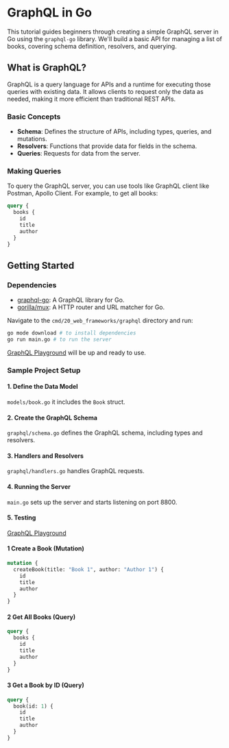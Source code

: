 # GraphQL in Go

This tutorial guides beginners through creating a simple GraphQL server in Go using the `graphql-go` library. We'll build a basic API for managing a list of books, covering schema definition, resolvers, and querying.

## What is GraphQL?

GraphQL is a query language for APIs and a runtime for executing those queries with existing data. It allows clients to request only the data as needed, making it more efficient than traditional REST APIs.

### Basic Concepts
- **Schema**: Defines the structure of APIs, including types, queries, and mutations.
- **Resolvers**: Functions that provide data for fields in the schema.
- **Queries**: Requests for data from the server.

### Making Queries

To query the GraphQL server, you can use tools like GraphQL client like Postman, Apollo Client.
For example, to get all books:
```graphql
query {
  books {
    id
    title
    author
  }
}
```

## Getting Started

### Dependencies
- [graphql-go](https://github.com/graphql-go/graphql): A GraphQL library for Go.
- [gorilla/mux](https://github.com/gorilla/mux): A HTTP router and URL matcher for Go. 

Navigate to the `cmd/20_web_frameworks/graphql` directory and run:
```bash
go mode download # to install dependencies
go run main.go # to run the server
```

[GraphQL Playground](http://localhost:8800/graphql) will be up and ready to use.

### Sample Project Setup

#### 1. Define the Data Model

`models/book.go` it includes the `Book` struct.

#### 2. Create the GraphQL Schema

`graphql/schema.go` defines the GraphQL schema, including types and resolvers.

#### 3. Handlers and Resolvers

`graphql/handlers.go` handles GraphQL requests.

#### 4. Running the Server

`main.go` sets up the server and starts listening on port 8800.

#### 5. Testing

[GraphQL Playground](http://localhost:8800/graphql)

#### 1 Create a Book (Mutation)
```graphql
mutation {
  createBook(title: "Book 1", author: "Author 1") {
    id
    title
    author
  }
}
```

#### 2 Get All Books (Query)
```graphql
query {
  books {
    id
    title
    author
  }
}
```

#### 3 Get a Book by ID (Query)
```graphql
query {
  book(id: 1) {
    id
    title
    author
  }
}
```
